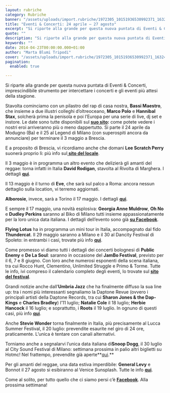 ```yaml
---
layout: rubriche
category: Rubriche
banner: "/assets/uploads/import.rubriche/1972305_10151936530992371_1632440128_n.jpg"
title: "Eventi & Concerti: 24 aprile – 27 agosto"
excerpt: "Si riparte alla grande per questa nuova puntata di Eventi & Concerti, imprescindibile strumento per intercettare i concerti e gli eventi più attesi della stagione. Stavolta cominciamo con un pilastro del rap di casa nostra, Bassi Maestro, che insieme a due illustri colleghi d’oltreoceano, Marco Polo e Hannibal Stax, solcherà prima la penisola e poi [&hellip"
quote: ""
description: "Si riparte alla grande per questa nuova puntata di Eventi & Concerti, imprescindibile strumento per intercettare i concerti e gli eventi più attesi della stagione. Stavolta cominciamo con un pilastro del rap di casa nostra, Bassi Maestro, che insieme a due illustri colleghi d’oltreoceano, Marco Polo e Hannibal Stax, solcherà prima la penisola e poi [&hellip"
keywords: ""
date: 2014-04-23T00:00:00.000+01:00
author: "Marta Blumi Tripodi"
cover: "/assets/uploads/import.rubriche/1972305_10151936530992371_1632440128_n.jpg"
pagination:
  enabled: true

---
```


[](https://hotmc.com/wp-content/uploads/2014/04/1972305%5F10151936530992371%5F1632440128%5Fn.jpg)

Si riparte alla grande per questa nuova puntata di Eventi & Concerti, imprescindibile strumento per intercettare i concerti e gli eventi più attesi della stagione.

Stavolta cominciamo con un pilastro del rap di casa nostra, **Bassi Maestro**, che insieme a due illustri colleghi d’oltreoceano, **Marco Polo** e **Hannibal Stax**, solcherà prima la penisola e poi l’Europa per una serie di live, dj set e instore. Le date sono tutte disponibili sul **[suo sito](http://www.bassimaestro.com/?page=CONCERTI "http://www.bassimaestro.com/?page=CONCERTI"):** come potete vedere i nostri eroi arriveranno più o meno dappertutto. Si parte il 24 aprile da Modugno (Ba) e il 25 al Legend di Milano (con superospiti ancora da annunciare) per terminare il 3 maggio a Brescia.

E a proposito di Brescia, vi ricordiamo anche che domani **Lee Scratch Perry** suonerà proprio lì: più info sul[ **sito del locale**](http://www.latteriaartigianalemolloy.it/24-04-2014-lee-scratch-perry/ "http://www.latteriaartigianalemolloy.it/24-04-2014-lee-scratch-perry/").

Il 3 maggio è in programma un altro evento che delizierà gli amanti del reggae: torna infatti in Italia **David Rodigan**, stavolta al Rivolta di Marghera. I dettagli [**qui**](https://www.facebook.com/events/765878956764188/ "https://www.facebook.com/events/765878956764188/").

Il 13 maggio è il turno di **Eve**, che sarà sul palco a Roma: ancora nessun dettaglio sulla location, vi terremo aggiornati.

**Alborosie**, invece, sarà a Torino il 17 maggio. I dettagli [**qui**](http://www.eventbrite.it/e/biglietti-alborosie-shengen-clan-band-feat-lion-d-in-torino-10894665237 "http://www.eventbrite.it/e/biglietti-alborosie-shengen-clan-band-feat-lion-d-in-torino-10894665237").

E sempre il 17 maggio, una novità esplosiva: **Georgia Anne Muldrow**, **Oh No** e **Dudley Perkins** saranno al Biko di Milano tutti insieme appassionatamente per la loro unica data italiana. I dettagli dell’evento sono già [**su Facebook**](https://www.facebook.com/events/668708133189355/?notif%5Ft=plan%5Fuser%5Finvited "https://www.facebook.com/events/668708133189355/?notif_t=plan_user_invited").

**Flying Lotus** ha in programma un mini tour in Italia, accompagnato dal fido **Thundercat**. Il 29 maggio saranno a Milano e il 30 al Dancity Festival di Spoleto: in entrambi i casi, trovate più info [**qui**](https://www.facebook.com/dnaconcertieproduzioni/photos/a.185137644864810.40950.141382855906956/712585675453335/?type=1&theater "https://www.facebook.com/dnaconcertieproduzioni/photos/a.185137644864810.40950.141382855906956/712585675453335/?type=1&theater").

Come promesso vi diamo tutti i dettagli dei concerti bolognesi di **Public Enemy** e **De La Soul**: saranno in occasione del **JamBo Festival**, previsto per il 6, 7 e 8 giugno. Con loro anche numerosi esponenti della scena italiana, tra cui Rocco Hunt, Clementino, Unlimited Struggle e Primo & Torme. Tutte le info, ivi compreso il calendario completo degli eventi, lo trovate sul [**sito del festival**](http://www.thejambofestival.it/the-jambo-live/ "http://www.thejambofestival.it/the-jambo-live/").

Grandi notizie anche dall’**Umbria Jazz** che ha finalmente diffuso la sua line up: tra i nomi più interessanti segnaliamo la Daptone Revue (ovvero i principali artisti della Daptone Records, tra cui **Sharon Jones & the Dap-Kings** e **Charles Bradley**) l’11 luglio; **Natalie Cole** il 18 luglio; **Herbie Hancock** il 16 luglio; e soprattutto, i **Roots** il 19 luglio. In ognuno di questi casi, più info [**qui**](http://www.umbriajazz.com/pagine/artisti-000 "http://www.umbriajazz.com/pagine/artisti-000").

Anche **Stevie Wonder** torna finalmente in Italia, più precisamente al Lucca Summer Festival, il 20 luglio: prevendite esaurite nel giro di 24 ore, praticamente. L’unica è tentare con canali alternativi.

Torniamo anche a segnalarvi l’unica data italiana di**Snoop Dogg**, il 30 luglio al City Sound Festival di Milano: settimana prossima in palio altri biglietti su Hotmc! Nel frattempo, prevendite già aperte**[qui](http://www.ticketone.it/biglietti.html?affiliate=ITT&fun=search&action=search&doc=search%2Fsearch&detailadoc=erdetaila&detailbdoc=evdetailb&kudoc=artist&sort%5Fby=score&sort%5Fdirection=desc&fuzzy=yes&suchbegriff=Snoop+Dogg "http://www.ticketone.it/biglietti.html?affiliate=ITT&fun=search&action=search&doc=search%2Fsearch&detailadoc=erdetaila&detailbdoc=evdetailb&kudoc=artist&sort_by=score&sort_direction=desc&fuzzy=yes&suchbegriff=Snoop+Dogg").**

Per gli amanti del reggae, una data estiva imperdibile: **General Levy** e Bonnot il 27 agosto si esibiranno al Venice Sunsplash. Tutte le info [**qui**](https://www.facebook.com/events/228206327383291/ "https://www.facebook.com/events/228206327383291/").

Come al solito, per tutto quello che ci siamo persi c’è [**Facebook**](https://www.facebook.com/hotmcmag "https://www.facebook.com/hotmcmag"). Alla prossima settimana!